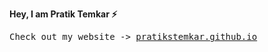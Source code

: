**Hey, I am Pratik Temkar ⚡️**

<!--
**pratikstemkar/pratikstemkar** is a ✨ _special_ ✨ repository because its `README.md` (this file) appears on your GitHub profile.

Here are some ideas to get you started:

- 🔭 I’m currently working on ...
- 🌱 I’m currently learning ...
- 👯 I’m looking to collaborate on ...
- 🤔 I’m looking for help with ...
- 💬 Ask me about ...
- 📫 How to reach me: ...
- 😄 Pronouns: ...
- ⚡ Fun fact: ...
-->

<samp>
  Check out my website -> <a href="https://pratikstemkar.github.io">pratikstemkar.github.io</a>
</samp>
